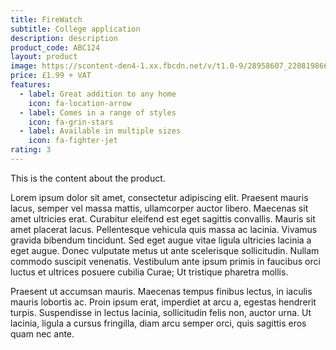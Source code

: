 ```yaml
---
title: FireWatch
subtitle: College application
description: description
product_code: ABC124
layout: product
image: https://scontent-den4-1.xx.fbcdn.net/v/t1.0-9/28958607_2208198665863597_5266178342218705910_n.jpg?_nc_cat=103&_nc_sid=174925&_nc_oc=AQnji-7NR-do6bGKroBpe7nP40tobAKnu0De--D_i8qPSM1Y0phpg9q9EGtY81ap6TY&_nc_ht=scontent-den4-1.xx&oh=64049da04a73ce52d65800ff3036d0ec&oe=5EB39D97
price: £1.99 + VAT
features:
  - label: Great addition to any home
    icon: fa-location-arrow
  - label: Comes in a range of styles
    icon: fa-grin-stars
  - label: Available in multiple sizes
    icon: fa-fighter-jet
rating: 3
---
```


This is the content about the product.

Lorem ipsum dolor sit amet, consectetur adipiscing elit. Praesent mauris lacus, semper vel massa mattis, ullamcorper auctor libero. Maecenas sit amet ultricies erat. Curabitur eleifend est eget sagittis convallis. Mauris sit amet placerat lacus. Pellentesque vehicula quis massa ac lacinia. Vivamus gravida bibendum tincidunt. Sed eget augue vitae ligula ultricies lacinia a eget augue. Donec vulputate metus ut ante scelerisque sollicitudin. Nullam commodo suscipit venenatis. Vestibulum ante ipsum primis in faucibus orci luctus et ultrices posuere cubilia Curae; Ut tristique pharetra mollis.

Praesent ut accumsan mauris. Maecenas tempus finibus lectus, in iaculis mauris lobortis ac. Proin ipsum erat, imperdiet at arcu a, egestas hendrerit turpis. Suspendisse in lectus lacinia, sollicitudin felis non, auctor urna. Ut lacinia, ligula a cursus fringilla, diam arcu semper orci, quis sagittis eros quam nec ante.
